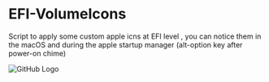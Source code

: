 # EFI-VolumeIcons

Script to apply some custom apple icns at EFI level , you can notice them in the macOS and during the apple startup manager (alt-option key after power-on chime)

![GitHub Logo](https://forums.macrumors.com/attachments/myvolumeicons2-jpeg.845490/)
